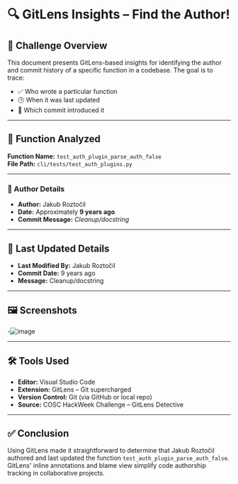# 🔍 GitLens Insights – Find the Author!

## 🧩 Challenge Overview
This document presents GitLens-based insights for identifying the author and commit history of a specific function in a codebase. The goal is to trace:
- ✅ Who wrote a particular function
- 🕒 When it was last updated
- 📌 Which commit introduced it

---

## 🧪 Function Analyzed

**Function Name:** `test_auth_plugin_parse_auth_false`  
**File Path:** `cli/tests/test_auth_plugins.py`  

---

### 👤 Author Details
- **Author:** Jakub Roztočil  
- **Date:** Approximately **9 years ago**  
- **Commit Message:** *Cleanup/docstring*

---

## 🔁 Last Updated Details
- **Last Modified By:** Jakub Roztočil  
- **Commit Date:** 9 years ago  
- **Message:** Cleanup/docstring  

---

## 🖼️ Screenshots

-![image](https://github.com/user-attachments/assets/86770164-1f55-4ea4-bc96-d9aba9256705)

---

## 🛠️ Tools Used
- **Editor:** Visual Studio Code
- **Extension:** GitLens – Git supercharged
- **Version Control:** Git (via GitHub or local repo)
- **Source:** COSC HackWeek Challenge – GitLens Detective

---

## ✅ Conclusion
Using GitLens made it straightforward to determine that Jakub Roztočil authored and last updated the function `test_auth_plugin_parse_auth_false`. GitLens' inline annotations and blame view simplify code authorship tracking in collaborative projects.

